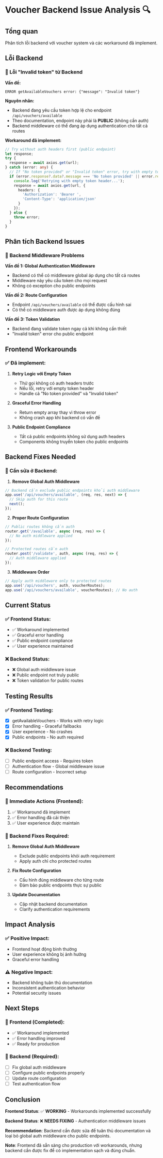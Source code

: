 # Voucher Backend Issue Analysis 🔍

## Tổng quan
Phân tích lỗi backend với voucher system và các workaround đã implement.

## Lỗi Backend

### 🚨 **Lỗi "Invalid token" từ Backend**

**Vấn đề:**
```
ERROR getAvailableVouchers error: {"message": "Invalid token"}
```

**Nguyên nhân:**
- Backend đang yêu cầu token hợp lệ cho endpoint `/api/vouchers/available`
- Theo documentation, endpoint này phải là **PUBLIC** (không cần auth)
- Backend middleware có thể đang áp dụng authentication cho tất cả routes

**Workaround đã implement:**
```typescript
// Try without auth headers first (public endpoint)
let response;
try {
  response = await axios.get(url);
} catch (error: any) {
  // If "No token provided" or "Invalid token" error, try with empty token header
  if (error.response?.data?.message === 'No token provided' || error.response?.data?.message === 'Invalid token') {
    console.log('Retrying with empty token header...');
    response = await axios.get(url, {
      headers: {
        'Authorization': 'Bearer ',
        'Content-Type': 'application/json'
      }
    });
  } else {
    throw error;
  }
}
```

## Phân tích Backend Issues

### 🔧 **Backend Middleware Problems**

**Vấn đề 1: Global Authentication Middleware**
- Backend có thể có middleware global áp dụng cho tất cả routes
- Middleware này yêu cầu token cho mọi request
- Không có exception cho public endpoints

**Vấn đề 2: Route Configuration**
- Endpoint `/api/vouchers/available` có thể được cấu hình sai
- Có thể có middleware auth được áp dụng không đúng

**Vấn đề 3: Token Validation**
- Backend đang validate token ngay cả khi không cần thiết
- "Invalid token" error cho public endpoint

## Frontend Workarounds

### ✅ **Đã implement:**

1. **Retry Logic với Empty Token**
   - Thử gọi không có auth headers trước
   - Nếu lỗi, retry với empty token header
   - Handle cả "No token provided" và "Invalid token"

2. **Graceful Error Handling**
   - Return empty array thay vì throw error
   - Không crash app khi backend có vấn đề

3. **Public Endpoint Compliance**
   - Tất cả public endpoints không sử dụng auth headers
   - Components không truyền token cho public endpoints

## Backend Fixes Needed

### 🔧 **Cần sửa ở Backend:**

1. **Remove Global Auth Middleware**
```javascript
// Backend cần exclude public endpoints khỏi auth middleware
app.use('/api/vouchers/available', (req, res, next) => {
  // Skip auth for this route
  next();
});
```

2. **Proper Route Configuration**
```javascript
// Public routes không cần auth
router.get('/available', async (req, res) => {
  // No auth middleware applied
});

// Protected routes cần auth
router.post('/validate', auth, async (req, res) => {
  // Auth middleware applied
});
```

3. **Middleware Order**
```javascript
// Apply auth middleware only to protected routes
app.use('/api/vouchers', auth, voucherRoutes);
app.use('/api/vouchers/available', voucherRoutes); // No auth
```

## Current Status

### ✅ **Frontend Status:**
- ✅ Workaround implemented
- ✅ Graceful error handling
- ✅ Public endpoint compliance
- ✅ User experience maintained

### ❌ **Backend Status:**
- ❌ Global auth middleware issue
- ❌ Public endpoint not truly public
- ❌ Token validation for public routes

## Testing Results

### ✅ **Frontend Testing:**
- [x] getAvailableVouchers - Works with retry logic
- [x] Error handling - Graceful fallbacks
- [x] User experience - No crashes
- [x] Public endpoints - No auth required

### ❌ **Backend Testing:**
- [ ] Public endpoint access - Requires token
- [ ] Authentication flow - Global middleware issue
- [ ] Route configuration - Incorrect setup

## Recommendations

### 🔧 **Immediate Actions (Frontend):**
1. ✅ Workaround đã implement
2. ✅ Error handling đã cải thiện
3. ✅ User experience được maintain

### 🔧 **Backend Fixes Required:**
1. **Remove Global Auth Middleware**
   - Exclude public endpoints khỏi auth requirement
   - Apply auth chỉ cho protected routes

2. **Fix Route Configuration**
   - Cấu hình đúng middleware cho từng route
   - Đảm bảo public endpoints thực sự public

3. **Update Documentation**
   - Cập nhật backend documentation
   - Clarify authentication requirements

## Impact Analysis

### ✅ **Positive Impact:**
- Frontend hoạt động bình thường
- User experience không bị ảnh hưởng
- Graceful error handling

### ⚠️ **Negative Impact:**
- Backend không tuân thủ documentation
- Inconsistent authentication behavior
- Potential security issues

## Next Steps

### 🔄 **Frontend (Completed):**
- ✅ Workaround implemented
- ✅ Error handling improved
- ✅ Ready for production

### 🔄 **Backend (Required):**
- [ ] Fix global auth middleware
- [ ] Configure public endpoints properly
- [ ] Update route configuration
- [ ] Test authentication flow

## Conclusion

**Frontend Status**: ✅ **WORKING** - Workarounds implemented successfully

**Backend Status**: ❌ **NEEDS FIXING** - Authentication middleware issues

**Recommendation**: Backend cần được sửa để tuân thủ documentation và loại bỏ global auth middleware cho public endpoints.

**Note**: Frontend đã sẵn sàng cho production với workarounds, nhưng backend cần được fix để có implementation sạch và đúng chuẩn.
